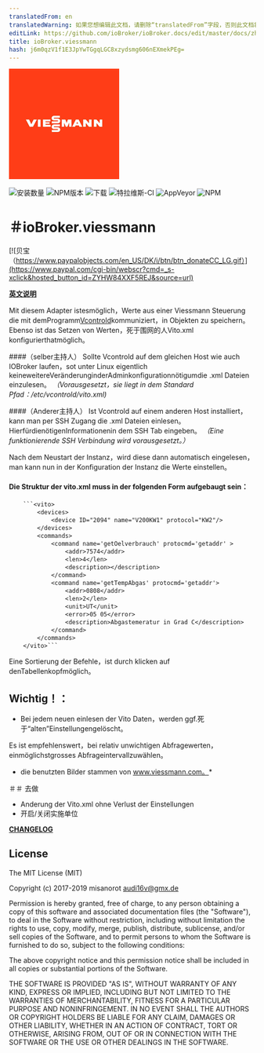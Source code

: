 ```yaml
---
translatedFrom: en
translatedWarning: 如果您想编辑此文档，请删除“translatedFrom”字段，否则此文档将再次自动翻译
editLink: https://github.com/ioBroker/ioBroker.docs/edit/master/docs/zh-cn/adapterref/iobroker.viessmann/README.md
title: ioBroker.viessmann
hash: j6m0qzV1f1E3JpYwTGgqLGC8xzydsmg606nEXmekPEg=
---
```

![商标](../../../en/adapterref/iobroker.viessmann/admin/viessmann.png)

![安装数量](http://iobroker.live/badges/viessmann-stable.svg)
![NPM版本](http://img.shields.io/npm/v/iobroker.viessmann.svg)
![下载](https://img.shields.io/npm/dm/iobroker.viessmann.svg)
![特拉维斯-CI](http://img.shields.io/travis/misanorot/ioBroker.viessmann/master.svg)
![AppVeyor](https://ci.appveyor.com/api/projects/status/github/misanorot/ioBroker.viessmann?branch=master&svg=true)
![NPM](https://nodei.co/npm/iobroker.viessmann.png?downloads=true)

＃ioBroker.viessmann
=================

[![贝宝（https://www.paypalobjects.com/en_US/DK/i/btn/btn_donateCC_LG.gif）](https://www.paypal.com/cgi-bin/webscr?cmd=_s-xclick&hosted_button_id=ZYHW84XXF5REJ&source=url)

**[英文说明](https://github.com/misanorot/ioBroker.viessmann/blob/master/lib/Readme_en.md)**

Mit diesem Adapter istesmöglich，Werte aus einer Viessmann Steuerung die mit demProgramm[Vcontrold](https://github.com/openv/vcontrold)kommuniziert，in Objekten zu speichern。
Ebenso ist das Setzen von Werten，死于围网的人Vito.xml konfigurierthatmöglich。

####（selber主持人）
Sollte Vcontrold auf dem gleichen Host wie auch IOBroker laufen，sot unter Linux eigentlich keineweitereVeränderunginderAdminkonfigurationnötigumdie .xml Dateien einzulesen。
*（Vorausgesetzt，sie liegt in dem Standard Pfad：/etc/vcontrold/vito.xml)*

####（Anderer主持人）
Ist Vcontrold auf einem anderen Host installiert，kann man per SSH Zugang die .xml Dateien einlesen。
HierfürdienötigenInformationenin dem SSH Tab eingeben。
*（Eine funktionierende SSH Verbindung wird vorausgesetzt。）*

Nach dem Neustart der Instanz，wird diese dann automatisch eingelesen，man kann nun in der Konfiguration der Instanz die Werte einstellen。

#### Die Struktur der vito.xml muss in der folgenden Form aufgebaugt sein：
		```<vito>
			<devices>
				<device ID="2094" name="V200KW1" protocol="KW2"/>
			</devices>
			<commands>
				<command name='getOelverbrauch' protocmd='getaddr' >
					<addr>7574</addr>
					<len>4</len>
					<description></description>
				</command>
				<command name='getTempAbgas' protocmd='getaddr'>
					<addr>0808</addr>
					<len>2</len>
					<unit>UT</unit>
					<error>05 05</error>
					<description>Abgastemeratur in Grad C</description>
				</command>
			</commands>
		</vito>```

Eine Sortierung der Befehle，ist durch klicken auf denTabellenkopfmöglich。

## Wichtig！：
 -  Bei jedem neuen einlesen der Vito Daten，werden ggf.死于“alten”Einstellungengelöscht。

Es ist empfehlenswert，bei relativ unwichtigen Abfragewerten，einmöglichstgrosses Abfrageintervallzuwählen。

* die benutzten Bilder stammen von www.viessmann.com。*

＃＃ 去做
 -  Anderung der Vito.xml ohne Verlust der Einstellungen
 - 开启/关闭实施单位

**[CHANGELOG](https://github.com/misanorot/ioBroker.viessmann/blob/master/changelog.md)**

## License

The MIT License (MIT)

Copyright (c) 2017-2019 misanorot <audi16v@gmx.de>

Permission is hereby granted, free of charge, to any person obtaining a copy
of this software and associated documentation files (the "Software"), to deal
in the Software without restriction, including without limitation the rights
to use, copy, modify, merge, publish, distribute, sublicense, and/or sell
copies of the Software, and to permit persons to whom the Software is
furnished to do so, subject to the following conditions:

The above copyright notice and this permission notice shall be included in
all copies or substantial portions of the Software.

THE SOFTWARE IS PROVIDED "AS IS", WITHOUT WARRANTY OF ANY KIND, EXPRESS OR
IMPLIED, INCLUDING BUT NOT LIMITED TO THE WARRANTIES OF MERCHANTABILITY,
FITNESS FOR A PARTICULAR PURPOSE AND NONINFRINGEMENT. IN NO EVENT SHALL THE
AUTHORS OR COPYRIGHT HOLDERS BE LIABLE FOR ANY CLAIM, DAMAGES OR OTHER
LIABILITY, WHETHER IN AN ACTION OF CONTRACT, TORT OR OTHERWISE, ARISING FROM,
OUT OF OR IN CONNECTION WITH THE SOFTWARE OR THE USE OR OTHER DEALINGS IN
THE SOFTWARE.